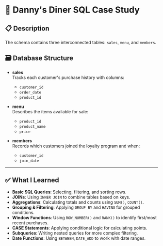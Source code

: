 # 🍜 Danny's Diner SQL Case Study

## 📋 Description

The schema contains three interconnected tables: `sales`, `menu`, and `members`.


## 🗃️ Database Structure

- **sales**  
  Tracks each customer's purchase history with columns:
  - `customer_id`
  - `order_date`
  - `product_id`

- **menu**  
  Describes the items available for sale:
  - `product_id`
  - `product_name`
  - `price`

- **members**  
  Records which customers joined the loyalty program and when:
  - `customer_id`
  - `join_date`

---

## ✅ What I Learned

- **Basic SQL Queries**: Selecting, filtering, and sorting rows.
- **JOINs**: Using `INNER JOIN` to combine tables based on keys.
- **Aggregations**: Calculating totals and counts using `SUM()`, `COUNT()`.
- **Grouping & Filtering**: Applying `GROUP BY` and `HAVING` for grouped conditions.
- **Window Functions**: Using `ROW_NUMBER()` and `RANK()` to identify first/most recent purchases.
- **CASE Statements**: Applying conditional logic for calculating points.
- **Subqueries**: Writing nested queries for more complex filtering.
- **Date Functions**: Using `BETWEEN`, `DATE_ADD` to work with date ranges.
